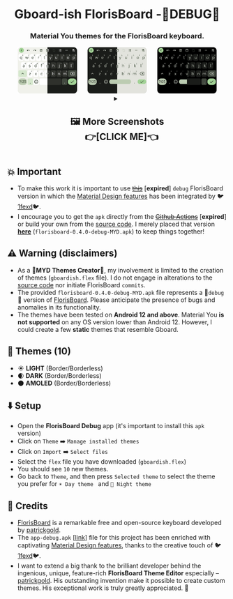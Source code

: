 <h1 align="center">Gboard-ish FlorisBoard -🐞DEBUG🐞</h1>
<h3 align="center">Material You themes for the FlorisBoard keyboard. </h3>

<div align="center">
    <div>
      <img src="assets/merged_ld_green.png" alt="myd_light_borderless" width="27%" />
      &nbsp;&nbsp;&nbsp;&nbsp;
      <img src="assets/merged_ld_borderless_green.png" alt="myd_light" width="27%" />
       &nbsp;&nbsp;&nbsp;&nbsp;
      <img src="assets/merged_amoled_green.png" alt="myd_light" width="27%" />
    </div>
</div>

<div align="center">
<details>
<summary><h2>🖼️ More Screenshots <br/>&nbsp;&nbsp;&nbsp;&nbsp;👉<b>[CLICK ME]</b>👈</h2></summary>
    
-   While all of these themes are examples based on a single color palette, the themes themselves are <b>dynamic</b>. So they are built on Material You introduced in <b>Android 12</b>, which generates a <b>dynamic palette based on the user's home wallpaper</b>.

<div align="center">
    <div>
      <img src="assets/myd_light_borderless.png" alt="myd_light_borderless" width="42%" />
      &nbsp;&nbsp;&nbsp;&nbsp;&nbsp;
      <img src="assets/myd_light.png" alt="myd_light" width="42%" />
    </div>
    &nbsp;&nbsp;&nbsp;&nbsp;&nbsp;
    <div>
      <img src="assets/myd_dark_borderless_lighter.png" alt="myd_dark_borderless_lighter" width="42%" />
      &nbsp;&nbsp;&nbsp;&nbsp;&nbsp;
      <img src="assets/myd_dark_lighter.png" alt="myd_dark_lighter" width="42%" />
    </div>
     &nbsp;&nbsp;&nbsp;&nbsp;&nbsp;
    <div>
      <img src="assets/myd_dark_borderless_darker.png" alt="myd_dark_borderless_darker" width="42%" />
      &nbsp;&nbsp;&nbsp;&nbsp;&nbsp;
      <img src="assets/myd_dark_darker.png" alt="myd_dark_darker" width="42%"/>
    </div>
     &nbsp;&nbsp;&nbsp;&nbsp;&nbsp;
    <div>
      <img src="assets/myd_amoled_borderless_lighter.png" alt="myd_amoled_borderless_lighter" width="42%" />
      &nbsp;&nbsp;&nbsp;&nbsp;&nbsp;
      <img src="assets/myd_amoled_lighter.png" alt="myd_amoled_lighter" width="42%" />
    </div>
     &nbsp;&nbsp;&nbsp;&nbsp;&nbsp;
    <div>
      <img src="assets/myd_amoled_borderless_darker.png" alt="myd_amoled_borderless_darker" width="42%" />
      &nbsp;&nbsp;&nbsp;&nbsp;&nbsp;
      <img src="assets/myd_amoled_darker.png" alt="myd_amoled_darker" width="42%" />
    </div>
      &nbsp;&nbsp;&nbsp;&nbsp;&nbsp;
</div>
</details>
</div>

## 💥 Important

-   To make this work it is important to use ~~[this](https://github.com/florisboard/florisboard/actions/runs/5039154715/job/13643367775?pr=2213)~~ [**expired**] `debug` FlorisBoard version in which the [Material Design features](https://github.com/1fexd/florisboard/tree/feature/material-you-theme-colors) has been integrated by 🐦[1fexd](https://github.com/1fexd)🐦.
-   I encourage you to get the `apk` directly from the ~~[Github Actions](https://github.com/florisboard/florisboard/actions/runs/5039154715/job/13643367775?pr=2213)~~ [**expired**] or build your own from the [source code](https://github.com/1fexd/florisboard/tree/feature/material-you-theme-colors). I merely placed that version [**here**](https://github.com/itsmartashub/florigboard/releases/v2.0.0/) (`florisboard-0.4.0-debug-MYD.apk`) to keep things together!

## ⚠️ Warning (disclaimers)

- As a 🎨**MYD Themes Creator**🎨, my involvement is limited to the creation of themes (`gboardish.flex` file). I do not engage in alterations to the [source code](https://github.com/1fexd/florisboard/tree/feature/material-you-theme-colors) nor initiate FlorisBoard `commits`.
- The provided `florisboard-0.4.0-debug-MYD.apk` file represents a 🐞`debug`🐞 version of [FlorisBoard](https://github.com/florisboard/florisboard). Please anticipate the presence of bugs and anomalies in its functionality.
- The themes have been tested on **Android 12 and above**. Material You **is not supported** on any OS version lower than Android 12. However, I could create a few **static** themes that resemble Gboard.

## 🎨 Themes (**10**)

-   ☀️ **LIGHT** (Border/Borderless)
-   🌒 **DARK** (Border/Borderless)
-   🌑 **AMOLED** (Border/Borderless)

## ⬇️ Setup

-   Open the **FlorisBoard Debug** app (it's important to install this `apk` version)
-   Click on `Theme` ➡️ `Manage installed themes`
-   Click on `Import` ➡️ `Select files`
-   Select the `flex` file you have downloaded (`gboardish.flex`)
-   You should see `10` new themes.
-   Go back to `Theme`, and then press `Selected theme` to select the theme you prefer for `☀️ Day theme ` and `🌙 Night theme `

## 📖 Credits

-   [FlorisBoard](https://github.com/florisboard/florisboard) is a remarkable free and open-source keyboard developed by [patrickgold](https://github.com/patrickgold).
-   The `app-debug.apk` [[link](https://github.com/florisboard/florisboard/actions/runs/5039154715/job/13643367775?pr=2213)] file for this project has been enriched with captivating [Material Design features](https://github.com/1fexd/florisboard/tree/feature/material-you-theme-colors), thanks to the creative touch of 🐦[1fexd](https://github.com/1fexd)🐦.
-   I want to extend a big thank to the brilliant developer behind the ingenious, unique, feature-rich **FlorisBoard Theme Editor** especially – [patrickgold](https://github.com/patrickgold). His outstanding invention make it possible to create custom themes. His exceptional work is truly greatly appreciated. 💖
